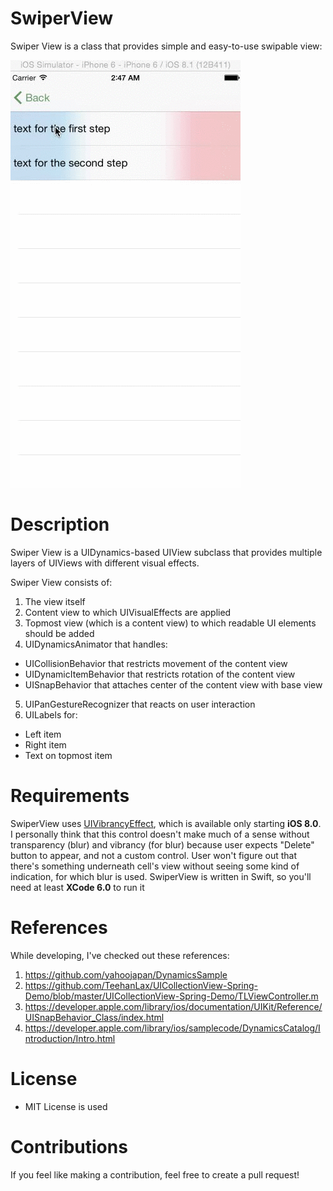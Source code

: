 # SwiperView
Swiper View is a class that provides simple and easy-to-use swipable view:

![alt tag](swiper.gif)

# Description

Swiper View is a UIDynamics-based UIView subclass that provides multiple layers of UIViews with different visual effects.

Swiper View consists of:

1. The view itself
2. Content view to which UIVisualEffects are applied
3. Topmost view (which is a content view) to which readable UI elements should be added
4. UIDynamicsAnimator that handles:
  * UICollisionBehavior that restricts movement of the content view
  * UIDynamicItemBehavior that restricts rotation of the content view
  * UISnapBehavior that attaches center of the content view with base view
5. UIPanGestureRecognizer that reacts on user interaction
6. UILabels for: 
  * Left item
  * Right item
  * Text on topmost item

# Requirements

SwiperView uses [UIVibrancyEffect](https://developer.apple.com/library/prerelease/ios/documentation/UIKit/Reference/UIVibrancyEffect/index.html), which is available only starting **iOS 8.0**.
I personally think that this control doesn't make much of a sense without transparency (blur) and vibrancy (for blur) because user expects "Delete" button to appear, and not a custom control. User won't figure out that there's something underneath cell's view without seeing some kind of indication, for which blur is used.
SwiperView is written in Swift, so you'll need at least **XCode 6.0** to run it

# References

While developing, I've checked out these references:

1. https://github.com/yahoojapan/DynamicsSample
2. https://github.com/TeehanLax/UICollectionView-Spring-Demo/blob/master/UICollectionView-Spring-Demo/TLViewController.m
3. https://developer.apple.com/library/ios/documentation/UIKit/Reference/UISnapBehavior_Class/index.html
4. https://developer.apple.com/library/ios/samplecode/DynamicsCatalog/Introduction/Intro.html

# License

* MIT License is used

# Contributions

If you feel like making a contribution, feel free to create a pull request!
